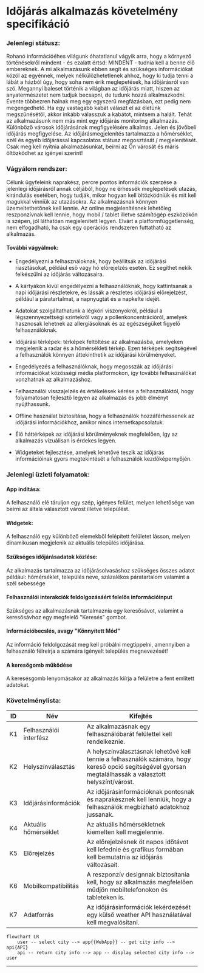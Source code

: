 # Időjárás alkalmazás követelmény specifikáció

### Jelenlegi státusz:
Rohanó információéhes világunk óhatatlanul vágyik arra, hogy a környező történésekről mindent - és ezalatt értsd:
MINDENT - tudnia kell a benne élő embereknek. A mi alkalmazásunk ebben segít és szükséges információkat közöl az
egyénnek, melyek nélkülözhetetlenek ahhoz, hogy ki tudja tenni a lábát a házból úgy, hogy soha nem érik meglepetések, ha
időjárásról van szó. Megannyi baleset történik a világban az időjárás miatt, hiszen az anyatermészetet nem tudjuk
becsapni, de tudunk hozzá alkalmazkodni. Évente többezren halnak meg egy egyszerű megfázásban, ezt pedig nem
megengedhető. Ha egy vastagabb kabát választ el az életünk megszűnésétől, akkor inkább válasszuk a kabátot, mintsem a
halált. Tehát az alkalmazásunk nem más mint egy időjárás monitoring alkalmazás. Különböző városok időjárásának
megfigyelésére alkalmas. Jelen és jövőbeli időjárás megfigyelése. Az időjárásmegjelenítés tartalmazza a hőmérséklet,
szél és egyéb időjárással kapcsolatos státusz megosztását / megjelenítését. Csak meg kell nyitnia alkalmazásunkat,
beírni az Ön városát és máris öltözködhet az igényei szerint!


### Vágyálom rendszer:
Célunk ügyfeleink naprakész, percre pontos információk szerzése a jelenlegi időjárásról annak céljából, hogy ne érhessék
meglepetések utazás, kirándulás esetében, hogy tudják, mikor hogyan kell öltözködniük és mit kell magukkal vinniük az
utazásokra. Az alkalmazásnak könnyen üzemeltethetőnek kell lennie. Az online megjelenítésnek lehetőleg reszponzívnak
kell lennie, hogy mobil / tablet illetve számítógép eszközökön is szépen, jól láthatóan megjelenített legyen. Elvárt a
platformfüggetlenség, nem elfogadható, ha csak egy operációs rendszeren futtatható az alkalmazás.

#### További vágyálmok:

- Engedélyezni a felhasználoknak, hogy beállítsák az időjárási riasztásokat, például eső vagy hó előrejelzés
esetén. Ez segíthet nekik felkészülni az időjárás változásaira.

- A kártyákon kívül engedélyezni a felhasználóknak, hogy kattintsanak a napi időjárási részletekre, és
lássák a részletes időjárási előrejelzést, például a páratartalmat, a napnyugtát és a napkelte idejét.

- Adatokat szolgáltathatunk a légköri viszonyokról, például a légszennyezettségi szintekről vagy a
pollenkoncentrációról, amelyek hasznosak lehetnek az allergiásoknak és az egészségüket figyelő
felhasználóknak.

- Időjárási térképek: térképek feltöltése az alkalmazásba, amelyeken megjelenik a radar és a
hőmérsékleti térkép. Ezen térképek segítségével a felhasználók könnyen áttekinthetik az időjárási
körülményeket.

- Engedélyezés a felhasználóknak, hogy megosszák az időjárási információkat közösségi média
platformokon, így további felhasználókat vonzhatnak  az alkalmazáshoz.

- Felhasználói visszajelzés és értékelések kérése a felhasználóktól, hogy folyamatosan fejlesztő legyen az
alkalmazás és jobb élményt nyújthassunk.

- Offline használat biztosítása, hogy a felhasználók hozzáférhessenek az időjárási információkhoz,
amikor nincs internetkapcsolatuk.

- Élő háttérképek az időjárási körülményeknek megfelelően, így az alkalmazás vizuálisan is érdekes
legyen.

- Widgeteket fejlesztése, amelyek lehetővé teszik az időjárás információinak gyors megtekintését a
felhasználók kezdőképernyőjén.


### Jelenlegi üzleti folyamatok:

#### App indítása:
A felhasználó elé táruljon egy szép, igényes felület, melyen lehetősége van beírni az általa választott várost illetve
települést.
#### Widgetek:
A felhasználó egy különböző elemekből felépített felületet lásson, melyen dinamikusan megjelenik az aktuális település
időjárása.
#### Szükséges időjárásadatok közlése:
Az alkalmazás tartalmazza az időjárásolvasáshoz szükséges összes adatot például: hőmérséklet, település neve, százalékos
páratartalom valamint a szél sebessége
#### Felhasználói interakciók feldolgozásáért felelős információinput
Szükséges az alkalmazásnak tartalmaznia egy keresősávot, valamint a keresősávhoz egy megfelelő "Keresés" gombot.
#### Információbecslés, avagy "Könnyített Mód"
Az információ feldolgozását meg kell próbálni megtippelni, amennyiben a felhasználó félreírja a számára igényelt
település megnevezését!
#### A keresőgomb működése
A keresésgomb lenyomásakor az alkalmazás kiírja a felületre a fent említett adatokat.

### Követelménylista:

| **ID** | **Név** | **Kifejtés** |
|--------|---------|--------------|
| K1 | Felhasználói interfész | Az alkalmazásnak egy felhasználóbarát felülettel kell rendelkeznie. |
| K2 | Helyszínválasztás      | A helyszínválasztásnak lehetővé kell tennie a felhasználók számára, hogy kereső opció segítségével gyorsan megtalálhassák a választott helyszínt/várost. |
| K3 | Időjárásinformációk    | Az időjárásinformációknak pontosnak és naprakésznek kell lenniük, hogy a felhasználók megbízható adatokhoz jussanak. |
| K4 | Aktuális hőmérséklet   | Az aktuális hőmérsékletnek kiemelten kell megjelennie. |
| K5 | Előrejelzés            | Az előrejelzésnek öt napos időtávot kell lefednie és grafikus formában kell bemutatnia az időjárás változásait. |
| K6 | Mobilkompatibilitás    | A reszponzív designnak biztosítania kell, hogy az alkalmazás megfelelően műdjön mobiltelefonokon és tableteken is. |
| K7 | Adatforrás             | Az időjárásinformációk lekérdezését egy külső weather API használatával kell megvalósítani. |

```mermaid
flowchart LR
    user -- select city --> app{{WebApp}} -- get city info --> api{API}
    api -- return city info --> app -- display selected city info --> user
```
---